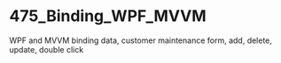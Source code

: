 # 475_Binding_WPF_MVVM
WPF and MVVM binding data, customer maintenance form, add, delete, update, double click
